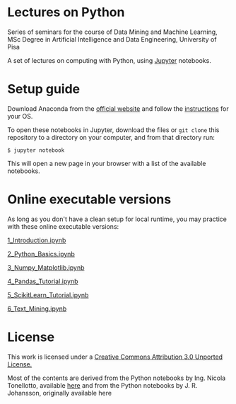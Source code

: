 # Lectures on Python

Series of seminars for the course of Data Mining and Machine Learning, MSc Degree in Artificial Intelligence and Data Engineering, University of Pisa

A set of lectures on computing with Python, using [Jupyter](https://jupyter.org) notebooks. 


# Setup guide

Download Anaconda from the [official website](https://www.anaconda.com/products/individual) and follow the [instructions](https://docs.anaconda.com/anaconda/install/) for your OS.

To open these notebooks in Jupyter, download the files or `git clone` this repository to a directory on your computer, and from that directory run:

```shell
$ jupyter notebook
```

This will open a new page in your browser with a list of the available notebooks.


# Online executable versions

As long as you don't have a clean setup for local runtime, you may practice with these online executable versions:

[1_Introduction.ipynb](https://mybinder.org/v2/gh/alerenda/878II-Python/main?filepath=1_Introduction.ipynb)

[2_Python_Basics.ipynb](https://mybinder.org/v2/gh/alerenda/878II-Python/main?filepath=2_Python_Basics.ipynb)

[3_Numpy_Matplotlib.ipynb](https://mybinder.org/v2/gh/alerenda/878II-Python/main?filepath=3_Numpy_Matplotlib.ipynb)

[4_Pandas_Tutorial.ipynb](https://mybinder.org/v2/gh/alerenda/878II-Python/main?filepath=4_Pandas_Tutorial.ipynb)

[5_ScikitLearn_Tutorial.ipynb](https://mybinder.org/v2/gh/alerenda/878II-Python/main?filepath=5_ScikitLearn_Tutorial.ipynb)

[6_Text_Mining.ipynb](https://mybinder.org/v2/gh/alerenda/878II-Python/main?filepath=6_Text_Mining.ipynb)

# License

This work is licensed under a [Creative Commons Attribution 3.0 Unported License.](http://creativecommons.org/licenses/by/3.0/)

Most of the contents are derived from the Python notebooks by Ing. Nicola Tonellotto, available [here](https://github.com/tonellotto/PythonLectures/) and from the Python notebooks by J. R. Johansson, originally available here